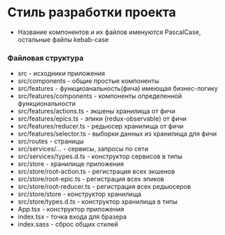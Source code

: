 # Стиль разработки проекта

- Название компонентов и их файлов именуются PascalCase, остальные файлы kebab-case

### Файловая структура
- src - исходники приложения
- src/components - общие простые компоненты
- src/features - функциоанальность(фича) имеющая бизнес-логику
- src/features/components - компоненты определенной функциональности
- src/features/actions.ts - экшены хранилища от фичи
- src/features/epics.ts - эпики (redux-observable) от фичи
- src/features/reducer.ts - редьюсер хранилища от фичи
- src/features/selector.ts - выборки данных из хранилища для фичи
- src/routes - страницы
- src/services/... - сервисы, запросы по сети
- src/services/types.d.ts - конструктор сервисов в типы
- src/store - хранилище приложения
- src/store/root-action.ts - регистрация всех экшенов
- src/store/root-epic.ts - регистрация всех эпиков
- src/store/root-reducer.ts - регистрация всех редьюсеров
- src/store/store - конструктор хранилища
- src/store/types.d.ts - конструктор хранилища в типы
- App.tsx - конструктор приложения
- index.tsx - точка входа для бразера
- index.sass - сброс общих стилей